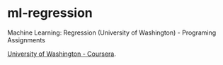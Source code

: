 # ml-regression
Machine Learning: Regression (University of Washington) - Programing Assignments

[University of Washington - Coursera](https://www.coursera.org/uw).
